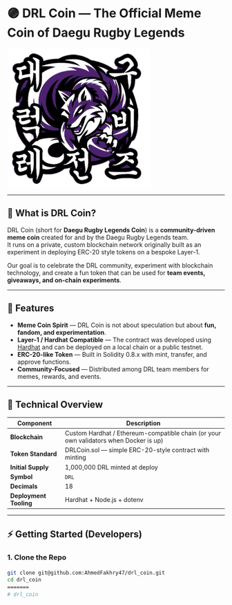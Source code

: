 # 🟣 DRL Coin — The Official Meme Coin of Daegu Rugby Legends

![DRL Logo](assets/logo.png)

---

## 🏉 What is DRL Coin?

DRL Coin (short for **Daegu Rugby Legends Coin**) is a **community-driven meme coin** created for and by the Daegu Rugby Legends team.  
It runs on a private, custom blockchain network originally built as an experiment in deploying ERC-20 style tokens on a bespoke Layer-1.  

Our goal is to celebrate the DRL community, experiment with blockchain technology, and create a fun token that can be used for **team events, giveaways, and on-chain experiments**.

---

## 🚀 Features

- **Meme Coin Spirit** — DRL Coin is not about speculation but about **fun, fandom, and experimentation**.
- **Layer-1 / Hardhat Compatible** — The contract was developed using [Hardhat](https://hardhat.org/) and can be deployed on a local chain or a public testnet.
- **ERC-20-like Token** — Built in Solidity 0.8.x with mint, transfer, and approve functions.
- **Community-Focused** — Distributed among DRL team members for memes, rewards, and events.

---

## 🔗 Technical Overview

| Component                | Description                                                                                      |
|--------------------------|--------------------------------------------------------------------------------------------------|
| **Blockchain**           | Custom Hardhat / Ethereum-compatible chain (or your own validators when Docker is up)            |
| **Token Standard**       | DRLCoin.sol — simple ERC-20-style contract with minting                                          |
| **Initial Supply**       | 1,000,000 DRL minted at deploy                                                                   |
| **Symbol**               | `DRL`                                                                                           |
| **Decimals**             | 18                                                                                              |
| **Deployment Tooling**   | Hardhat + Node.js + dotenv                                                                       |

---

## ⚡ Getting Started (Developers)

### 1. Clone the Repo
```bash
git clone git@github.com:AhmedFakhry47/drl_coin.git
cd drl_coin
=======
# drl_coin
